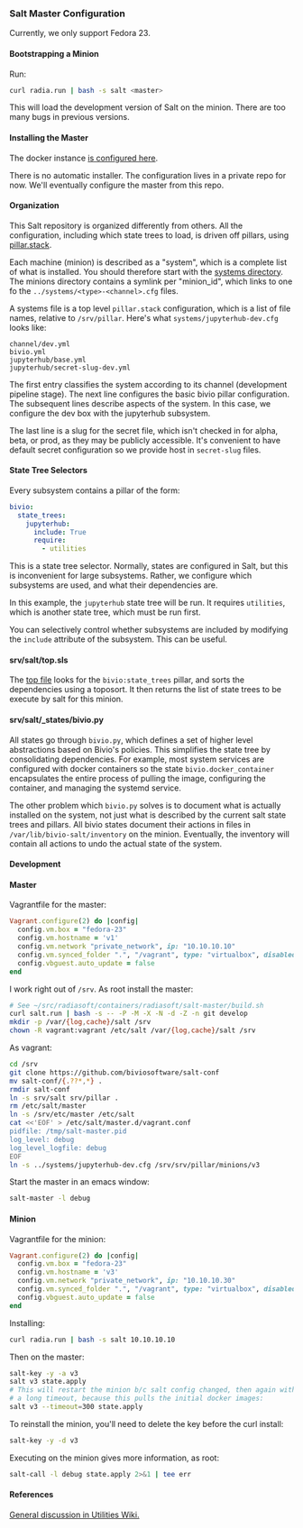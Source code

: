 ### Salt Master Configuration

Currently, we only support Fedora 23.

#### Bootstrapping a Minion

Run:

```bash
curl radia.run | bash -s salt <master>
```

This will load the development version of Salt on the minion. There
are too many bugs in previous versions.

#### Installing the Master

The docker instance [is configured here](https://github.com/radiasoft/containers/tree/master/radiasoft/salt-master).

There is no automatic installer. The configuration lives in a
private repo for now. We'll eventually configure the master
from this repo.

#### Organization

This Salt repository is organized differently from others. All the
configuration, including which state trees to load, is driven off
pillars, using
[pillar.stack](https://github.com/saltstack/salt/blob/develop/salt/pillar/stack.py).

Each machine (minion) is described as a "system", which is a
complete list of what is installed. You should therefore start
with the
[systems directory](srv/pillar/systems). The minions directory
contains a symlink per "minion_id", which links to
one fo the `../systems/<type>-<channel>.cfg` files.

A systems file is a top level `pillar.stack` configuration,
which is a list of file names, relative to `/srv/pillar`.
Here's what `systems/jupyterhub-dev.cfg` looks like:

```text
channel/dev.yml
bivio.yml
jupyterhub/base.yml
jupyterhub/secret-slug-dev.yml
```

The first entry classifies the system according to its channel
(development pipeline stage). The next line configures the basic
bivio pillar configuration. The subsequent lines describe aspects
of the system. In this case, we configure the dev box
with the jupyterhub subsystem.

The last line is a slug for the secret file,
which isn't checked in for alpha, beta, or prod, as they
may be publicly accessible. It's convenient to have default
secret configuration so we provide host in `secret-slug` files.

#### State Tree Selectors

Every subsystem contains a pillar of the form:

```yaml
bivio:
  state_trees:
    jupyterhub:
      include: True
      require:
        - utilities
```

This is a state tree selector. Normally, states are configured in
Salt, but this is inconvenient for large subsystems. Rather, we
configure which subsystems are used, and what their dependencies are.

In this example, the `jupyterhub` state tree will be run.
It requires `utilities`, which is another state tree, which
must be run first.

You can selectively control whether subsystems are included
by modifying the `include` attribute of the subsystem. This
can be useful.

#### srv/salt/top.sls

The [top file](srv/salt/top.sls)
looks for the `bivio:state_trees` pillar, and
sorts the dependencies using a toposort. It then returns
the list of state trees to be execute by salt for this
minion.

#### srv/salt/_states/bivio.py

All states go through `bivio.py`, which defines a set of
higher level abstractions based on Bivio's policies. This
simplifies the state tree by consolidating dependencies.
For example, most system services are configured with
docker containers so the state `bivio.docker_container`
encapsulates the entire process of pulling the image,
configuring the container, and managing the systemd
service.

The other problem which `bivio.py` solves is to
document what is actually installed on the system,
not just what is described by the current salt
state trees and pillars. All bivio states document
their actions in files in `/var/lib/bivio-salt/inventory`
on the minion. Eventually, the inventory will contain
all actions to undo the actual state of the system.

#### Development

#### Master

Vagrantfile for the master:

```ruby
Vagrant.configure(2) do |config|
  config.vm.box = "fedora-23"
  config.vm.hostname = 'v1'
  config.vm.network "private_network", ip: "10.10.10.10"
  config.vm.synced_folder ".", "/vagrant", type: "virtualbox", disabled: true
  config.vbguest.auto_update = false
end
```

I work right out of `/srv`. As root install the master:

```bash
# See ~/src/radiasoft/containers/radiasoft/salt-master/build.sh
curl salt.run | bash -s -- -P -M -X -N -d -Z -n git develop
mkdir -p /var/{log,cache}/salt /srv
chown -R vagrant:vagrant /etc/salt /var/{log,cache}/salt /srv
```

As vagrant:

```bash
cd /srv
git clone https://github.com/biviosoftware/salt-conf
mv salt-conf/{.??*,*} .
rmdir salt-conf
ln -s srv/salt srv/pillar .
rm /etc/salt/master
ln -s /srv/etc/master /etc/salt
cat <<'EOF' > /etc/salt/master.d/vagrant.conf
pidfile: /tmp/salt-master.pid
log_level: debug
log_level_logfile: debug
EOF
ln -s ../systems/jupyterhub-dev.cfg /srv/srv/pillar/minions/v3
```

Start the master in an emacs window:

```bash
salt-master -l debug
```

#### Minion

Vagrantfile for the minion:

```ruby
Vagrant.configure(2) do |config|
  config.vm.box = "fedora-23"
  config.vm.hostname = 'v3'
  config.vm.network "private_network", ip: "10.10.10.30"
  config.vm.synced_folder ".", "/vagrant", type: "virtualbox", disabled: true
  config.vbguest.auto_update = false
end
```

Installing:

```bash
curl radia.run | bash -s salt 10.10.10.10
```

Then on the master:

```bash
salt-key -y -a v3
salt v3 state.apply
# This will restart the minion b/c salt config changed, then again with
# a long timeout, because this pulls the initial docker images:
salt v3 --timeout=300 state.apply
```

To reinstall the minion, you'll need to delete the key before the curl install:

```bash
salt-key -y -d v3
```


Executing on the minion gives more information, as root:

```bash
salt-call -l debug state.apply 2>&1 | tee err
```

#### References

[General discussion in Utilities Wiki.](https://github.com/biviosoftware/utilities/wiki/Salt)
